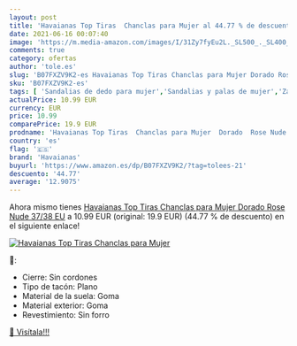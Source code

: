 ```yaml
---
layout: post
title: 'Havaianas Top Tiras  Chanclas para Mujer al 44.77 % de descuento'
date: 2021-06-16 00:07:40
image: 'https://m.media-amazon.com/images/I/31Zy7fyEu2L._SL500_._SL400_.jpg'
comments: true
category: ofertas
author: 'tole.es'
slug: 'B07FXZV9K2-es Havaianas Top Tiras Chanclas para Mujer Dorado Rose Nude...'
sku: 'B07FXZV9K2-es'
tags: [ 'Sandalias de dedo para mujer','Sandalias y palas de mujer','Zapatos','Zapatos para mujer','Zapatos y complementos','chanclas','havaianas', ]
actualPrice: 10.99 EUR
currency: EUR
price: 10.99
comparePrice: 19.9 EUR
prodname: 'Havaianas Top Tiras  Chanclas para Mujer  Dorado  Rose Nude   37/38 EU'
country: 'es'
flag: '🇪🇸'
brand: 'Havaianas'
buyurl: 'https://www.amazon.es/dp/B07FXZV9K2/?tag=tolees-21'
descuento: '44.77'
average: '12.9075'
---
```


Ahora mismo tienes [Havaianas Top Tiras  Chanclas para Mujer  Dorado  Rose Nude   37/38 EU](https://www.amazon.es/dp/B07FXZV9K2/?tag=tolees-21) a 10.99 EUR (original: 19.9 EUR) (44.77 %  de descuento) en el siguiente enlace!

[![Havaianas Top Tiras  Chanclas para Mujer](https://m.media-amazon.com/images/I/31Zy7fyEu2L._SL500_._SL400_.jpg)](https://www.amazon.es/dp/B07FXZV9K2/?tag=tolees-21)

🔎:

- Cierre: Sin cordones
- Tipo de tacón: Plano
- Material de la suela: Goma
- Material exterior: Goma
- Revestimiento: Sin forro

[🛒 Visítala!!!](https://www.amazon.es/dp/B07FXZV9K2/?tag=tolees-21)
